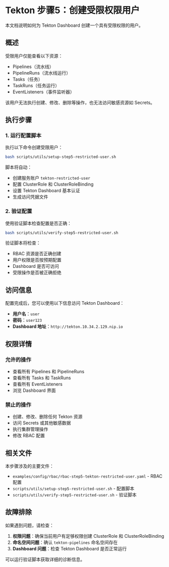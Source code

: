 # Tekton 步骤5：创建受限权限用户

本文档说明如何为 Tekton Dashboard 创建一个具有受限权限的用户。

## 概述

受限用户仅能查看以下资源：
- Pipelines（流水线）
- PipelineRuns（流水线运行）  
- Tasks（任务）
- TaskRuns（任务运行）
- EventListeners（事件监听器）

该用户无法执行创建、修改、删除等操作，也无法访问敏感资源如 Secrets。

## 执行步骤

### 1. 运行配置脚本

执行以下命令创建受限用户：

```bash
bash scripts/utils/setup-step5-restricted-user.sh
```

脚本将自动：
- 创建服务账户 `tekton-restricted-user`
- 配置 ClusterRole 和 ClusterRoleBinding
- 设置 Tekton Dashboard 基本认证
- 生成访问凭据文件

### 2. 验证配置

使用验证脚本检查配置是否正确：

```bash
bash scripts/utils/verify-step5-restricted-user.sh
```

验证脚本将检查：
- RBAC 资源是否正确创建
- 用户权限是否按预期配置
- Dashboard 是否可访问
- 受限操作是否被正确拒绝

## 访问信息

配置完成后，您可以使用以下信息访问 Tekton Dashboard：

- **用户名**：`user`
- **密码**：`user123`
- **Dashboard 地址**：`http://tekton.10.34.2.129.nip.io`

## 权限详情

### 允许的操作
- 查看所有 Pipelines 和 PipelineRuns
- 查看所有 Tasks 和 TaskRuns  
- 查看所有 EventListeners
- 浏览 Dashboard 界面

### 禁止的操作
- 创建、修改、删除任何 Tekton 资源
- 访问 Secrets 或其他敏感数据
- 执行集群管理操作
- 修改 RBAC 配置

## 相关文件

本步骤涉及的主要文件：

- `examples/config/rbac/rbac-step5-tekton-restricted-user.yaml` - RBAC 配置
- `scripts/utils/setup-step5-restricted-user.sh` - 配置脚本
- `scripts/utils/verify-step5-restricted-user.sh` - 验证脚本

## 故障排除

如果遇到问题，请检查：

1. **权限问题**：确保当前用户有足够权限创建 ClusterRole 和 ClusterRoleBinding
2. **命名空间问题**：确认 `tekton-pipelines` 命名空间存在
3. **Dashboard 问题**：检查 Tekton Dashboard 是否正常运行

可以运行验证脚本获取详细的诊断信息。